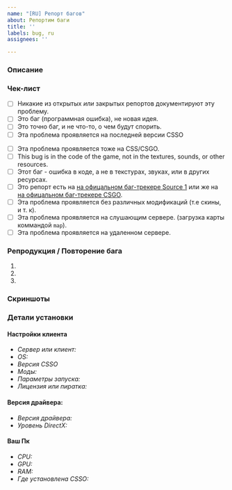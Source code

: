 ```yaml
---
name: "[RU] Репорт багов"
about: Репортим баги
title: ''
labels: bug, ru
assignees: ''

---
```


### Описание
<!-- Простое и понятное объяснение, в чем глюк -->

### Чек-лист
<!-- Вы ДОЛЖНЫ ответить "Да" в этих чек-боксах, что-бы открыть репорт (issue). -->
<!-- Что-бы поставить галочку - поставьте 'x' (Икс) в квадратные кавычки, например = [x] -->
- [ ] Никакие из открытых *или* закрытых репортов документируют эту проблему.
- [ ] Это баг (программная ошибка), не новая идея.
- [ ] Это точно баг, и не что-то, о чем будут спорить.
- [ ] Эта проблема проявляется на последней версии CSSO
<!-- Вам НЕ нужно отвечать "Да" на ниже описанное, но пожалуйста, поставьте галочку, если подходит -->
<!-- Что-бы поставить галочку - поставьте 'x' (Икс) в квадратные кавычки, например = [x] -->
- [ ] Эта проблема проявляется тоже на CSS/CSGO.
- [ ] This bug is in the code of the game, not in the textures, sounds, or other resources.
- [ ] Этот баг - ошибка в коде, а не в текстурах, звуках, или в других ресурсах.
- [ ] Это репорт есть на  [на офицальном баг-трекере Source 1](https://github.com/ValveSoftware/Source-1-Games/issues) или же на [на офицальном  баг-трекере CSGO](https://github.com/ValveSoftware/csgo-osx-linux/issues).
- [ ] Эта проблема проявляется без различных модификаций (т.е скины, и т. к).
- [ ] Эта проблема проявляется на слушающим сервере. (загрузка карты коммандой `map`).
- [ ] Эта проблема проявляется на удаленном сервере.

### Репродукция / Повторение бага
<!-- Шаги, что-бы повторить баг. -->
<!-- Баги, которые нельзя повторить, будет очень тяжело починить. -->
1.
2.
3.

### Скриншоты
<!-- Если таковые есть -->

### Детали установки
#### Настройки клиента
<!-- Заполняйте полностью.  -->
- *Сервер или клиент:* <!-- Проблема на сервере, или на клиенте? -->
- *OS:*
- *Версия CSSO* <!-- Сюда версию мода -->
- *Моды:* <!-- Любой контент со стороны, конфиги, скины, так далее. -->
- *Параметры запуска:* <!-- Если таковые есть -->
- *Лицензия или пиратка:* <!-- ну ты понел  -->
#### Версия драйвера:
<!-- Для проблем с графикой -->
- *Версия драйвера:* <!-- Укажите версию -->
- *Уровень DirectX:* <!-- я короче сам не знаю, можно ли настроить -dxlevel -->
#### Ваш Пк
<!-- Если что-то с лагами -->
- *CPU:* <!-- Пример: AMD RYZEN 3600X -->
- *GPU:* <!-- Пример: NVIDIA GTX 2070 Super -->
- *RAM:* <!-- Пример: 32GB -->
- *Где установлена CSSO:* <!-- HDD or SSD -->
